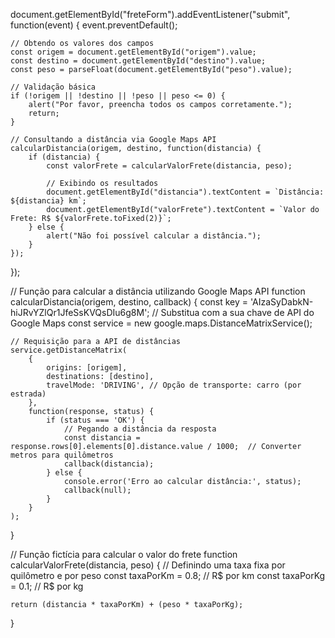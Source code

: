 document.getElementById("freteForm").addEventListener("submit", function(event) {
    event.preventDefault();

    // Obtendo os valores dos campos
    const origem = document.getElementById("origem").value;
    const destino = document.getElementById("destino").value;
    const peso = parseFloat(document.getElementById("peso").value);

    // Validação básica
    if (!origem || !destino || !peso || peso <= 0) {
        alert("Por favor, preencha todos os campos corretamente.");
        return;
    }

    // Consultando a distância via Google Maps API
    calcularDistancia(origem, destino, function(distancia) {
        if (distancia) {
            const valorFrete = calcularValorFrete(distancia, peso);

            // Exibindo os resultados
            document.getElementById("distancia").textContent = `Distância: ${distancia} km`;
            document.getElementById("valorFrete").textContent = `Valor do Frete: R$ ${valorFrete.toFixed(2)}`;
        } else {
            alert("Não foi possível calcular a distância.");
        }
    });
});

// Função para calcular a distância utilizando Google Maps API
function calcularDistancia(origem, destino, callback) {
    const key = 'AIzaSyDabkN-hiJRvYZlQr1JfeSsKVQsDIu6g8M';  // Substitua com a sua chave de API do Google Maps
    const service = new google.maps.DistanceMatrixService();

    // Requisição para a API de distâncias
    service.getDistanceMatrix(
        {
            origins: [origem],
            destinations: [destino],
            travelMode: 'DRIVING', // Opção de transporte: carro (por estrada)
        },
        function(response, status) {
            if (status === 'OK') {
                // Pegando a distância da resposta
                const distancia = response.rows[0].elements[0].distance.value / 1000;  // Converter metros para quilômetros
                callback(distancia);
            } else {
                console.error('Erro ao calcular distância:', status);
                callback(null);
            }
        }
    );
}

// Função fictícia para calcular o valor do frete
function calcularValorFrete(distancia, peso) {
    // Definindo uma taxa fixa por quilômetro e por peso
    const taxaPorKm = 0.8; // R$ por km
    const taxaPorKg = 0.1; // R$ por kg

    return (distancia * taxaPorKm) + (peso * taxaPorKg);
}
